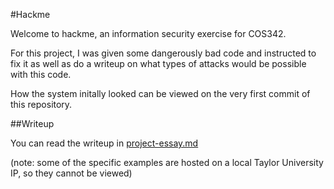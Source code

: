 #Hackme

Welcome to hackme, an information security exercise for COS342.

For this project, I was given some dangerously bad code and instructed to fix it as well as do a writeup on what types of attacks would be possible with this code.

How the system initally looked can be viewed on the very first commit of this repository.

##Writeup

You can read the writeup in [project-essay.md](project-essay.md)

(note: some of the specific examples are hosted on a local Taylor University IP, so they cannot be viewed)